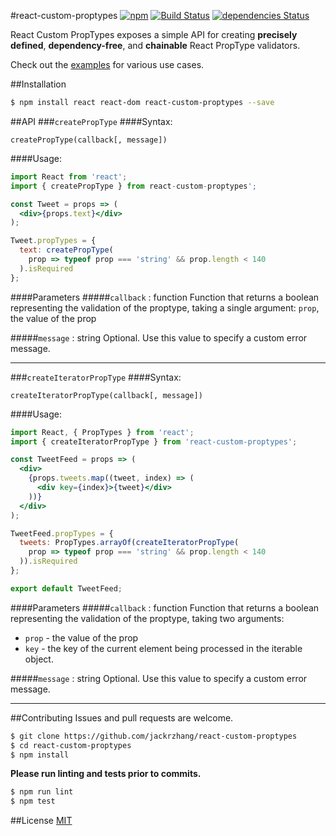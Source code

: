 #react-custom-proptypes
[![npm](https://img.shields.io/npm/v/react-custom-proptypes.svg)](https://www.npmjs.com/package/react-custom-proptypes)
[![Build Status](https://travis-ci.org/jackrzhang/react-custom-proptypes.svg?branch=master)](https://travis-ci.org/jackrzhang/react-custom-proptypes)
[![dependencies Status](https://david-dm.org/jackrzhang/react-custom-proptypes/status.svg)](https://david-dm.org/jackrzhang/react-custom-proptypes)

React Custom PropTypes exposes a simple API for creating **precisely defined**, **dependency-free**, and **chainable** React PropType validators.

Check out the [examples]() for various use cases.

##Installation
```sh
$ npm install react react-dom react-custom-proptypes --save
```

##API
###`createPropType`
####Syntax:
```
createPropType(callback[, message])
```

####Usage:
```jsx
import React from 'react';
import { createPropType } from react-custom-proptypes';

const Tweet = props => (
  <div>{props.text}</div>
);

Tweet.propTypes = {
  text: createPropType(
    prop => typeof prop === 'string' && prop.length < 140
  ).isRequired
};
```

####Parameters
#####`callback` : function
Function that returns a boolean representing the validation of the proptype, taking a single argument: `prop`, the value of the prop

#####`message` : string
Optional. Use this value to specify a custom error message.

---

###`createIteratorPropType`
####Syntax:
```
createIteratorPropType(callback[, message])
```

####Usage:
```jsx
import React, { PropTypes } from 'react';
import { createIteratorPropType } from 'react-custom-proptypes';

const TweetFeed = props => (
  <div>
    {props.tweets.map((tweet, index) => (
      <div key={index}>{tweet}</div>
    ))}
  </div>
);

TweetFeed.propTypes = {
  tweets: PropTypes.arrayOf(createIteratorPropType(
    prop => typeof prop === 'string' && prop.length < 140
  )).isRequired
};

export default TweetFeed;
```

####Parameters
#####`callback` : function
Function that returns a boolean representing the validation of the proptype, taking two arguments: 
 * `prop` - the value of the prop
 * `key` - the key of the current element being processed in the iterable object.

#####`message` : string
Optional. Use this value to specify a custom error message.

---

##Contributing
Issues and pull requests are welcome.
```sh
$ git clone https://github.com/jackrzhang/react-custom-proptypes
$ cd react-custom-proptypes
$ npm install
```

**Please run linting and tests prior to commits.**
```sh
$ npm run lint
$ npm test
```

##License
[MIT](https://github.com/jackrzhang/react-custom-proptypes/blob/master/LICENSE)
